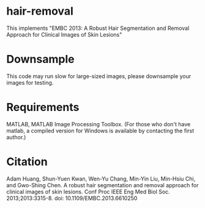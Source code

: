 # hair-removal
This implements "EMBC 2013: A Robust Hair Segmentation and Removal Approach for Clinical Images of Skin Lesions"

# Downsample
This code may run slow for large-sized images, please downsample your images for testing. 

# Requirements
MATLAB, 
MATLAB Image Processing Toolbox.
(For those who don't have matlab, a compiled version for Windows is available by contacting the first author.)

# Citation
Adam Huang, Shun-Yuen Kwan, Wen-Yu Chang, Min-Yin Liu, Min-Hsiu Chi, and Gwo-Shing Chen. A robust hair segmentation and removal approach for clinical images of skin lesions. Conf Proc IEEE Eng Med Biol Soc. 2013;2013:3315-8. doi: 10.1109/EMBC.2013.6610250
